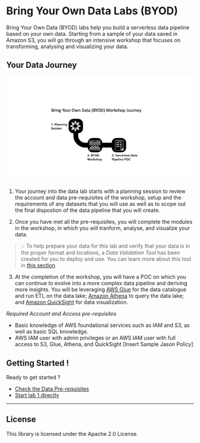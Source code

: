 # Bring Your Own Data Labs (BYOD)


Bring Your Own Data (BYOD) labs help you build a serverless data pipeline based on your own data. Starting from a sample of your data saved in Amazon S3, you will go through an intensive workshop that focuses on transforming, analysing and visualizing your data.

## Your Data Journey

![Customer BYOD Journey](./img/BYODJourney.png)

1. Your journey into the data lab starts with a planning session to review the account and data pre-requisites of the workshop, setup  and the requirements of any datasets that you will use as well as to scope out the final dispostion of the data pipeline that you will create.

2. Once you have met all the pre-requisites, you will complete the modules in the workshop, in which you will tranform, analyse, and visualize your data.

> &#128161; To help prepare your data for this lab and verify that your data is in the proper format and locations, a *Data Validation Tool* has been created for you to deploy and use. You can learn more about this tool in [this section](90_data_preparation_tool/README.md).

3. At the completion of the workshop, you will have a POC on which you can continue to evolve into a more complex data pipeline and deriving more insights. You will be leveraging [AWS Glue](https://aws.amazon.com/glue/) for the data catalogue and run ETL on the data lake; [Amazon Athena](https://aws.amazon.com/athena/) to query the data lake; and [Amazon QuickSight](https://aws.amazon.com/quicksight/) for data visualization.
 
*Required Account and Access pre-requisites*

* Basic knowledge of AWS foundational services such as IAM and S3, as well as basic SQL knowledge.
* AWS IAM user with admin privileges or an AWS IAM user with full access to S3, Glue, Athena, and QuickSight [Insert Sample Jason Policy]

## Getting Started !

Ready to get started ?

* [Check the Data Pre-requisites](labs/00_Prerequisites/README.md)
* [Start lab 1 directly](labs/01_ingestion_with_glue/README.md)

---
## License

This library is licensed under the Apache 2.0 License. 
